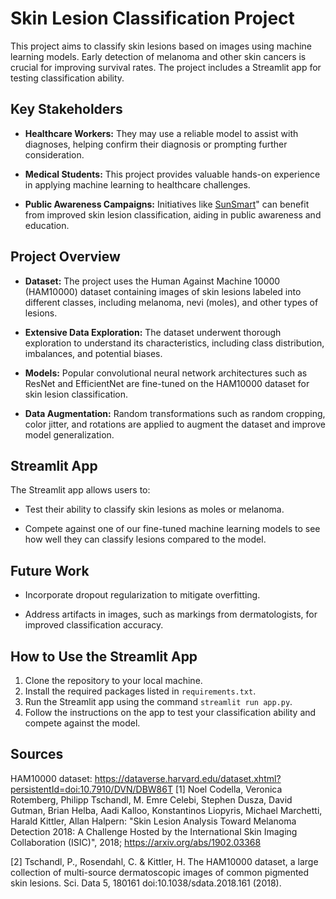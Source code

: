 # Skin Lesion Classification Project

This project aims to classify skin lesions based on images using machine learning models. Early detection of melanoma and other skin cancers is crucial for improving survival rates. The project includes a Streamlit app for testing classification ability.

## Key Stakeholders

- **Healthcare Workers:** They may use a reliable model to assist with diagnoses, helping confirm their diagnosis or prompting further consideration.
  
- **Medical Students:** This project provides valuable hands-on experience in applying machine learning to healthcare challenges.
  
- **Public Awareness Campaigns:** Initiatives like [SunSmart](https://www.sunsmart.com.au/)" can benefit from improved skin lesion classification, aiding in public awareness and education.

## Project Overview

- **Dataset:** The project uses the Human Against Machine 10000 (HAM10000) dataset containing images of skin lesions labeled into different classes, including melanoma, nevi (moles), and other types of lesions.

- **Extensive Data Exploration:** The dataset underwent thorough exploration to understand its characteristics, including class distribution, imbalances, and potential biases.
  
- **Models:** Popular convolutional neural network architectures such as ResNet and EfficientNet are fine-tuned on the HAM10000 dataset for skin lesion classification.
  
- **Data Augmentation:** Random transformations such as random cropping, color jitter, and rotations are applied to augment the dataset and improve model generalization.

## Streamlit App

The Streamlit app allows users to:

- Test their ability to classify skin lesions as moles or melanoma.
  
- Compete against one of our fine-tuned machine learning models to see how well they can classify lesions compared to the model.

## Future Work

- Incorporate dropout regularization to mitigate overfitting.
  
- Address artifacts in images, such as markings from dermatologists, for improved classification accuracy.

## How to Use the Streamlit App

1. Clone the repository to your local machine.
2. Install the required packages listed in `requirements.txt`.
3. Run the Streamlit app using the command `streamlit run app.py`.
4. Follow the instructions on the app to test your classification ability and compete against the model.

## Sources

HAM10000 dataset: https://dataverse.harvard.edu/dataset.xhtml?persistentId=doi:10.7910/DVN/DBW86T
[1] Noel Codella, Veronica Rotemberg, Philipp Tschandl, M. Emre Celebi, Stephen Dusza, David Gutman, Brian Helba, Aadi Kalloo, Konstantinos Liopyris, Michael Marchetti, Harald Kittler, Allan Halpern: "Skin Lesion Analysis Toward Melanoma Detection 2018: A Challenge Hosted by the International Skin Imaging Collaboration (ISIC)", 2018; https://arxiv.org/abs/1902.03368

[2] Tschandl, P., Rosendahl, C. & Kittler, H. The HAM10000 dataset, a large collection of multi-source dermatoscopic images of common pigmented skin lesions. Sci. Data 5, 180161 doi:10.1038/sdata.2018.161 (2018).


